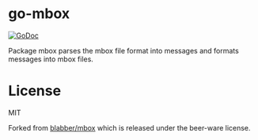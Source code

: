 # go-mbox

[![GoDoc](https://godoc.org/github.com/emersion/go-mbox?status.svg)](https://godoc.org/github.com/emersion/go-mbox)

Package mbox parses the mbox file format into messages and formats messages into
mbox files.

# License

MIT

Forked from [blabber/mbox](https://github.com/blabber/mbox) which is released
under the beer-ware license.
